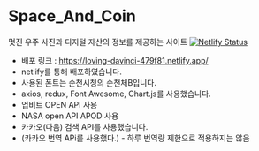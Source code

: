 # Space_And_Coin
멋진 우주 사진과 디지털 자산의 정보를 제공하는 사이트
[![Netlify Status](https://api.netlify.com/api/v1/badges/31a70c36-0474-44a0-a556-a90f13cca343/deploy-status)](https://app.netlify.com/sites/loving-davinci-479f81/deploys)

* 배포 링크 : https://loving-davinci-479f81.netlify.app/
* netlify를 통해 배포하였습니다.
* 사용된 폰트는 순천시청의 순천체B입니다.
* axios, redux, Font Awesome, Chart.js를 사용했습니다.
* 업비트 OPEN API 사용
* NASA open API APOD 사용
* 카카오(다음) 검색 API를 사용했습니다.
* (카카오 번역 APi를 사용했다.) - 하루 번역량 제한으로 적용하지는 않음

